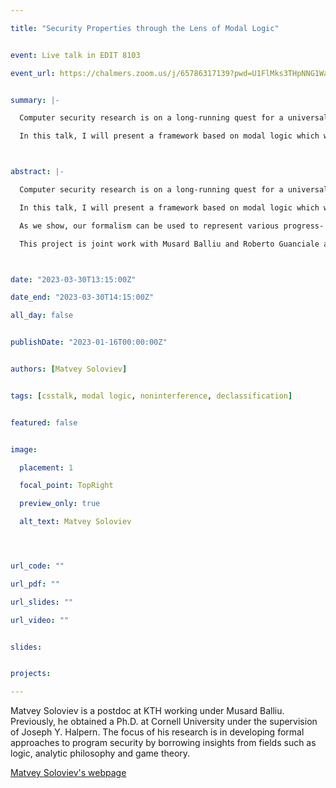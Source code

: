 ```yaml
---

title: "Security Properties through the Lens of Modal Logic"


event: Live talk in EDIT 8103

event_url: https://chalmers.zoom.us/j/65786317139?pwd=U1FlMks3THpNNG1WaFRJNkJxQXdBQT09


summary: |-

  Computer security research is on a long-running quest for a universal framework to reason about security properties. Such a framework ought to be expressive enough to capture any security policy conceived of, while also being independent of syntactic details and enforcement mechanisms, applicable to any system on which we may wish to impose security, and intuitive enough that humans can grasp the meaning of any given property (and not experience surprises due to a false sense of grasping).

  In this talk, I will present a framework based on modal logic which we have recently introduced in pursuit of these goals. In our approach, we combine established techniques for modal reasoning about knowledge with modalities of time and possible actions, and carefully distinguish between agents' capabilities and the effects we wish to permit them to achieve.



abstract: |-

  Computer security research is on a long-running quest for a universal framework to reason about security properties. Such a framework ought to be expressive enough to capture any security policy conceived of, while also being independent of syntactic details and enforcement mechanisms, applicable to any system on which we may wish to impose security, and intuitive enough that humans can grasp the meaning of any given property (and not experience surprises due to a false sense of grasping).

  In this talk, I will present a framework based on modal logic which we have recently introduced in pursuit of these goals. In our approach, we combine established techniques for modal reasoning about knowledge with modalities of time and possible actions, and carefully distinguish between agents' capabilities and the effects we wish to permit them to achieve.

  As we show, our formalism can be used to represent various progress- and termination-(in)sensitive variants of confidentiality, integrity, robust declassification and transparent endorsement, for each of which we have proven equivalence to standard definitions. The intuitive nature and closeness to semantic reality of our approach allows us to make explicit several hidden assumptions of these definitions, and identify potential issues and subtleties with them, while also holding the promise of formulating cleaner versions and future extension to entirely novel properties.

  This project is joint work with Musard Balliu and Roberto Guanciale at KTH.



date: "2023-03-30T13:15:00Z"

date_end: "2023-03-30T14:15:00Z"

all_day: false


publishDate: "2023-01-16T00:00:00Z"


authors: [Matvey Soloviev]


tags: [csstalk, modal logic, noninterference, declassification]


featured: false


image:

  placement: 1

  focal_point: TopRight

  preview_only: true

  alt_text: Matvey Soloviev




url_code: ""

url_pdf: ""

url_slides: ""

url_video: ""


slides:


projects:

---
```




Matvey Soloviev is a postdoc at KTH working under Musard Balliu. Previously, he obtained a Ph.D. at Cornell University under the supervision of Joseph Y. Halpern. The focus of his research is in developing formal approaches to program security by borrowing insights from fields such as logic, analytic philosophy and game theory.


[Matvey Soloviev's webpage](https://www.kth.se/profile/matvey?l=en) 

